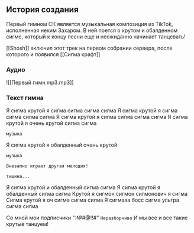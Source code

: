 ## История создания 

Первый гимном СК является музыкальная композиция из TikTok, исполненная неким Захаром. В ней поется о крутом и обалденном сигме, который к концу песни еще и неожиданно начинает танцевать!  

[[Shosh]] включил этот трек на первом собрании сервера, после которого и появился [[Сигма крафт]]

### Аудио

![[Первый гимн.mp3.mp3]]
### Текст гимна

Я сигма крутой я сигма сигма сигма сигма
Я сигма крутой я сигма сигма сигма сигма 
Я сигма крутой я сигма сигма сигма сигма
Я сигма крутой я очень крутой сигма сигма 

`музыка`

Я сигма крутой я обалденный очень крутой 

`музыка`

`Внезапно играет другая мелодия!`

`тишина...`

Я сигма крутой и обалденный сигма сигма 
Я сигма крутой я обалденный сигма сигма 
Крутой я сигмон сигмон сигмонович я сигма
Сигма крутой я оч сигма сигма сигма
Я сигмааа босс сигма ультра сигма сигма 

Со мной мои подписчики ":№#@!!#"
`Неразборчиво`
И мы все и все такие крутые танцуем!


